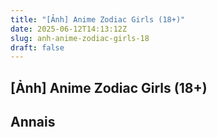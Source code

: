 ```yaml
---
title: "[Ảnh] Anime Zodiac Girls (18+)"
date: 2025-06-12T14:13:12Z
slug: anh-anime-zodiac-girls-18
draft: false
---
```


## [Ảnh] Anime Zodiac Girls (18+)

## Annais

​